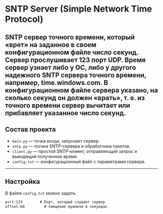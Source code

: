 # SNTP Server (Simple Network Time Protocol)

SNTP сервер точного времени, который «врет» на заданное в своем
конфигурационном файле число секунд. Сервер прослушивает 123 порт UDP. Время сервер
узнает либо у ОС, либо у другого надежного SNTP сервера точного времени, например,
time.windows.com. В конфигурационном файле сервера указано, на сколько секунд он должен
«врать», т. е. из точного времени сервер вычитает или прибавляет указанное число секунд.
---

## Состав проекта

- `main.py` — точка входа, запускает сервер.
- `sntp.py` — логика SNTP-сервера и обработчика пакетов.
- `client.py` — простой SNTP-клиент, отправляющий запрос и выводящий полученное время.
- `config.txt` — конфигурационный файл с параметрами сервера.

---

##  Настройка

В файле `config.txt` можно задать:

```txt
port:123        # Порт, который слушает сервер
offset:60         # Смещение времени в секундах